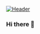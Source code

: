 [![Header](https://raw.githubusercontent.com/MartinHeinz/<OWNER>/<OWNER>/readme_header.png "Header")](https://raw.githubusercontent.com/SAED2906/SAED2906/main/Header.gif)


### Hi there 👋



<!--


**SAED2906/SAED2906** is a ✨ _special_ ✨ repository because its `README.md` (this file) appears on your GitHub profile.

Here are some ideas to get you started:

- 🔭 I’m currently working on ...
- 🌱 I’m currently learning ...
- 👯 I’m looking to collaborate on ...
- 🤔 I’m looking for help with ...
- 💬 Ask me about ...
- 📫 How to reach me: ...
- 😄 Pronouns: ...
- ⚡ Fun fact: ...
-->
